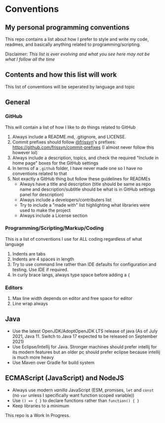 # Conventions
## My personal programming conventions

This repo contains a list about how I prefer to style and write my code, readmes, and basically anything related to programming/scripting.

Disclaimer: *This list is ever evolving and what you see here may not be what I follow all the time*

## Contents and how this list will work

This list of conventions will be seperated by language and topic

## General

### GitHub

This will contain a list of how I like to do things related to GitHub

1. Always include a README.md, .gitignore, and LICENSE.
2. Commit prefixes should follow [@frissyn](https://github.com/frissyn)'s prefixes: https://github.com/frissyn/commit-prefixes (I almost never follow this however lol)
3. Always include a description, topics, and check the required "Include in home page" boxes for the GitHub settings
4. In terms of a `.github` folder, I have never made one so I have no conventions related to that
5. Not exactly a GitHub thing but follow these guidelines for READMEs
	* Always have a title and description (title should be same as repo name and description/subtitle should be what is in GitHub settings panel for description)
	* Always include a developers/contributers list
	* Try to include a "made with" list highlighting what libraries were used to make the project
	* Always include a License section

### Programming/Scripting/Markup/Coding

This is a list of conventions I use for ALL coding regardless of what language

1. Indents are tabs
2. Indents are 4 spaces in length
3. Try to use command line rather than IDE defaults for configuration and testing. Use IDE if required.
4. In curly brace langs, always type space before adding a `{`

### Editors

1. Max line width depends on editor and free space for editor
2. Line wrap always

## Java

* Use the latest OpenJDK/AdoptOpenJDK LTS release of java (As of July 2021, Java 11. Switch to Java 17 expected to be released on September 2021)
* Use Eclipse/Intellij for Java. Stronger machines should prefer intellij for its modern features but an older pc should prefer eclipse because intellij is much more heavy
* Use Maven over Gradle for build system

## ECMAScript (JavaScript) and NodeJS

* Always use modern *vanilla* JavaScript (ESM, promises, `let` and `const` (no `var` unless I specifically want function scoped variable))
* Use `() => { }` to declare functions rather than `function() { }`
* Keep libraries to a minimum

This repo is a Work In Progress.











